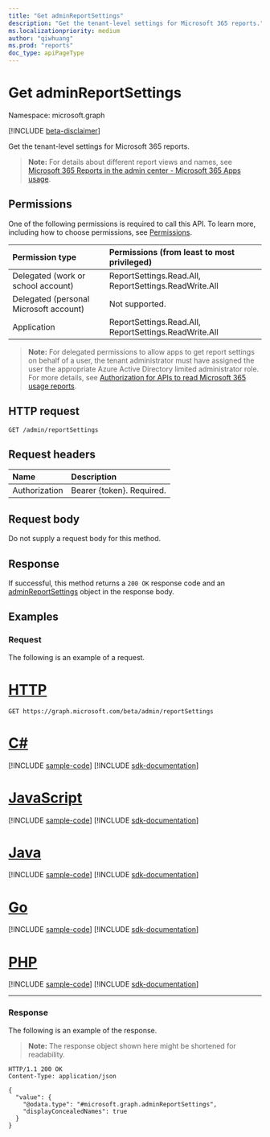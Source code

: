 ```yaml
---
title: "Get adminReportSettings"
description: "Get the tenant-level settings for Microsoft 365 reports."
ms.localizationpriority: medium
author: "qiwhuang"
ms.prod: "reports"
doc_type: apiPageType
---
```


# Get adminReportSettings

Namespace: microsoft.graph

[!INCLUDE [beta-disclaimer](../../includes/beta-disclaimer.md)]

Get the tenant-level settings for Microsoft 365 reports.

> **Note:** For details about different report views and names, see [Microsoft 365 Reports in the admin center - Microsoft 365 Apps usage](/microsoft-365/admin/activity-reports/microsoft365-apps-usage).

## Permissions

One of the following permissions is required to call this API. To learn more, including how to choose permissions, see [Permissions](/graph/permissions-reference).

| Permission type                        | Permissions (from least to most privileged)           |
|:---------------------------------------|:------------------------------------------------------|
| Delegated (work or school account)     | ReportSettings.Read.All, ReportSettings.ReadWrite.All |
| Delegated (personal Microsoft account) | Not supported.                                        |
| Application                            | ReportSettings.Read.All, ReportSettings.ReadWrite.All |

> **Note:** For delegated permissions to allow apps to get report settings on behalf of a user, the tenant administrator must have assigned the user the appropriate Azure Active Directory limited administrator role. For more details, see [Authorization for APIs to read Microsoft 365 usage reports](/graph/reportroot-authorization).

## HTTP request

<!-- { "blockType": "ignored" } -->

```http
GET /admin/reportSettings
```

## Request headers

| Name          | Description               |
| :------------ | :------------------------ |
| Authorization | Bearer {token}. Required. |

## Request body

Do not supply a request body for this method.

## Response

If successful, this method returns a `200 OK` response code and an [adminReportSettings](../resources/adminreportsettings.md) object in the response body.

## Examples

### Request

The following is an example of a request.

# [HTTP](#tab/http)
<!-- {
  "blockType": "request",
  "name": "get_adminreportsettings"
}
-->
``` http
GET https://graph.microsoft.com/beta/admin/reportSettings
```

# [C#](#tab/csharp)
[!INCLUDE [sample-code](../includes/snippets/csharp/get-adminreportsettings-csharp-snippets.md)]
[!INCLUDE [sdk-documentation](../includes/snippets/snippets-sdk-documentation-link.md)]

# [JavaScript](#tab/javascript)
[!INCLUDE [sample-code](../includes/snippets/javascript/get-adminreportsettings-javascript-snippets.md)]
[!INCLUDE [sdk-documentation](../includes/snippets/snippets-sdk-documentation-link.md)]

# [Java](#tab/java)
[!INCLUDE [sample-code](../includes/snippets/java/get-adminreportsettings-java-snippets.md)]
[!INCLUDE [sdk-documentation](../includes/snippets/snippets-sdk-documentation-link.md)]

# [Go](#tab/go)
[!INCLUDE [sample-code](../includes/snippets/go/get-adminreportsettings-go-snippets.md)]
[!INCLUDE [sdk-documentation](../includes/snippets/snippets-sdk-documentation-link.md)]

# [PHP](#tab/php)
[!INCLUDE [sample-code](../includes/snippets/php/get-adminreportsettings-php-snippets.md)]
[!INCLUDE [sdk-documentation](../includes/snippets/snippets-sdk-documentation-link.md)]

---

### Response

The following is an example of the response.
>**Note:** The response object shown here might be shortened for readability.
<!-- {
  "blockType": "response",
  "truncated": true,
  "@odata.type": "microsoft.graph.adminReportSettings"
}
-->
``` http
HTTP/1.1 200 OK
Content-Type: application/json

{
  "value": {
    "@odata.type": "#microsoft.graph.adminReportSettings",
    "displayConcealedNames": true
  }
}
```
